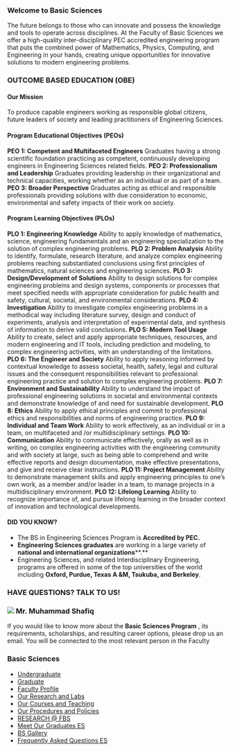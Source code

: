 ### Welcome to Basic Sciences
The future belongs to those who can innovate and possess the knowledge and tools to operate across disciplines. At the Faculty of Basic Sciences we offer a high-quality inter-disciplinary PEC accredited engineering program that puts the combined power of Mathematics, Physics, Computing, and Engineering in your hands, creating unique opportunities for innovative solutions to modern engineering problems.
### OUTCOME BASED EDUCATION (OBE)
#### Our Mission
To produce capable engineers working as responsible global citizens, future leaders of society and leading practitioners of Engineering Sciences.
#### Program Educational Objectives (PEOs)
**PEO 1: Competent and Multifaceted Engineers**
Graduates having a strong scientific foundation practicing as competent, continuously developing engineers in Engineering Sciences related fields.
**PEO 2: Professionalism and Leadership**
Graduates providing leadership in their organizational and technical capacities, working whether as an individual or as part of a team.
**PEO 3: Broader Perspective**
Graduates acting as ethical and responsible professionals providing solutions with due consideration to economic, environmental and safety impacts of their work on society.
#### Program Learning Objectives (PLOs)
**PLO 1: Engineering Knowledge**
Ability to apply knowledge of mathematics, science, engineering fundamentals and an engineering specialization to the solution of complex engineering problems.
**PLO 2: Problem Analysis**
Ability to identify, formulate, research literature, and analyze complex engineering problems reaching substantiated conclusions using first principles of mathematics, natural sciences and engineering sciences.
**PLO 3: Design/Development of Solutions**
Ability to design solutions for complex engineering problems and design systems, components or processes that meet specified needs with appropriate consideration for public health and safety, cultural, societal, and environmental considerations.
**PLO 4: Investigation**
Ability to investigate complex engineering problems in a methodical way including literature survey, design and conduct of experiments, analysis and interpretation of experimental data, and synthesis of information to derive valid conclusions.
**PLO 5: Modern Tool Usage**
Ability to create, select and apply appropriate techniques, resources, and modern engineering and IT tools, including prediction and modeling, to complex engineering activities, with an understanding of the limitations.
**PLO 6: The Engineer and Society**
Ability to apply reasoning informed by contextual knowledge to assess societal, health, safety, legal and cultural issues and the consequent responsibilities relevant to professional engineering practice and solution to complex engineering problems.
**PLO 7: Environment and Sustainability**
Ability to understand the impact of professional engineering solutions in societal and environmental contexts and demonstrate knowledge of and need for sustainable development.
**PLO 8: Ethics**
Ability to apply ethical principles and commit to professional ethics and responsibilities and norms of engineering practice.
**PLO 9: Individual and Team Work**
Ability to work effectively, as an individual or in a team, on multifaceted and /or multidisciplinary settings.
**PLO 10: Communication**
Ability to communicate effectively, orally as well as in writing, on complex engineering activities with the engineering community and with society at large, such as being able to comprehend and write effective reports and design documentation, make effective presentations, and give and receive clear instructions.
**PLO 11: Project Management**
Ability to demonstrate management skills and apply engineering principles to one’s own work, as a member and/or leader in a team, to manage projects in a multidisciplinary environment.
**PLO 12: Lifelong Learning**
Ability to recognize importance of, and pursue lifelong learning in the broader context of innovation and technological developments.
#### DID YOU KNOW?
  * The BS in Engineering Sciences Program is **Accredited by PEC.**
  * **Engineering Sciences graduates** are working in a large variety of **national and international organizations****.**
  * Engineering Sciences, and related Interdisciplinary Engineering, programs are offered in some of the top universities of the world including **Oxford, Purdue, Texas A &M, Tsukuba, and Berkeley**.


### HAVE QUESTIONS? TALK TO US!
###  ![](https://giki.edu.pk/fbs/) Mr. Muhammad Shafiq
If you would like to know more about the **Basic Sciences Program** , its requirements, scholarships, and resulting career options, please drop us an email. You will be connected to the most relevant person in the Faculty
[](https://giki.edu.pk/fbs/ "facebook")[](https://giki.edu.pk/fbs/ "skype")[](https://giki.edu.pk/fbs/ "twitter")
### Basic Sciences
  * [Undergraduate](https://giki.edu.pk/fbs/fes-undergraduate/)
  * [Graduate](https://giki.edu.pk/fbs/fes-graduate/)
  * [Faculty Profile](https://giki.edu.pk/fbs/es-faculty-profile/)
  * [Our Research and Labs](https://giki.edu.pk/fes-labs-and-facilities/)
  * [Our Courses and Teaching](https://giki.edu.pk/our-courses-and-teaching/)
  * [Our Procedures and Policies](https://giki.edu.pk/our-procedures-and-policies/)
  * [RESEARCH @ FBS](https://giki.edu.pk/fbs/research-fes/)
  * [Meet Our Graduates ES](https://giki.edu.pk/meet-our-graduates-es/)
  * [BS Gallery](https://giki.edu.pk/fbs/es-gallery/)
  * [Frequently Asked Questions ES](https://giki.edu.pk/fbs/frequently-asked-questions-es/)


